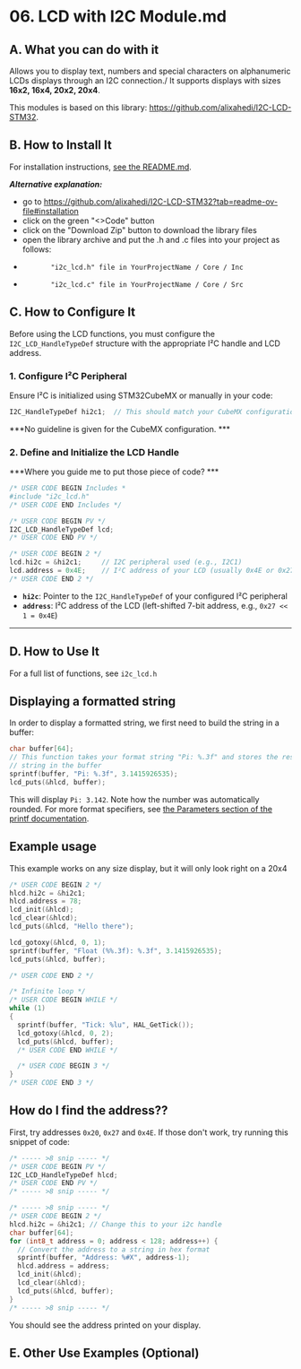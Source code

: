 # 06. LCD with I2C Module.md

## A. What you can do with it
Allows you to display text, numbers and special characters on alphanumeric LCDs displays through an I2C connection./
It supports displays with sizes **16x2, 16x4, 20x2, 20x4**.

This modules is based on this library: https://github.com/alixahedi/I2C-LCD-STM32.

## B. How to Install It
For installation instructions, [see the README.md](https://github.com/alixahedi/I2C-LCD-STM32?tab=readme-ov-file#installation).

***Alternative explanation:***
- go to https://github.com/alixahedi/I2C-LCD-STM32?tab=readme-ov-file#installation
- click on the green "<>Code" button
- click on the "Download Zip" button to download the library files
- open the library archive and put the .h and .c files into your project as follows:
-            "i2c_lcd.h" file in YourProjectName / Core / Inc
-            "i2c_lcd.c" file in YourProjectName / Core / Src 


## C. How to Configure It

Before using the LCD functions, you must configure the `I2C_LCD_HandleTypeDef` structure with the appropriate I²C handle and LCD address.

### 1. Configure I²C Peripheral

Ensure I²C is initialized using STM32CubeMX or manually in your code:

```c
I2C_HandleTypeDef hi2c1;  // This should match your CubeMX configuration
```

***No guideline is given for the CubeMX configuration. ***

### 2. Define and Initialize the LCD Handle

***Where you guide me to put those piece of code? ***

```c
/* USER CODE BEGIN Includes *
#include "i2c_lcd.h"
/* USER CODE END Includes */

/* USER CODE BEGIN PV */
I2C_LCD_HandleTypeDef lcd;
/* USER CODE END PV */

/* USER CODE BEGIN 2 */
lcd.hi2c = &hi2c1;     // I2C peripheral used (e.g., I2C1)
lcd.address = 0x4E;    // I²C address of your LCD (usually 0x4E or 0x27, see below how to find it if not)
/* USER CODE END 2 */
```

* **`hi2c`**: Pointer to the `I2C_HandleTypeDef` of your configured I²C peripheral
* **`address`**: I²C address of the LCD (left-shifted 7-bit address, e.g., `0x27 << 1 = 0x4E`)

---

## D. How to Use It 

For a full list of functions, see `i2c_lcd.h`

## Displaying a formatted string
In order to display a formatted string, we first need to build the string in a buffer:
```c
char buffer[64];
// This function takes your format string "Pi: %.3f" and stores the resulting
// string in the buffer
sprintf(buffer, "Pi: %.3f", 3.1415926535);
lcd_puts(&hlcd, buffer);
```
This will display `Pi: 3.142`. Note how the number was automatically rounded. For more format specifiers, see [the Parameters section of the printf documentation](https://cplusplus.com/reference/cstdio/printf/).

## Example usage
This example works on any size display, but it will only look right on a 20x4
```c
/* USER CODE BEGIN 2 */
hlcd.hi2c = &hi2c1;
hlcd.address = 78;
lcd_init(&hlcd);
lcd_clear(&hlcd);
lcd_puts(&hlcd, "Hello there");

lcd_gotoxy(&hlcd, 0, 1);
sprintf(buffer, "Float (%%.3f): %.3f", 3.1415926535);
lcd_puts(&hlcd, buffer);

/* USER CODE END 2 */

/* Infinite loop */
/* USER CODE BEGIN WHILE */
while (1)
{
  sprintf(buffer, "Tick: %lu", HAL_GetTick());
  lcd_gotoxy(&hlcd, 0, 2);
  lcd_puts(&hlcd, buffer);
  /* USER CODE END WHILE */

  /* USER CODE BEGIN 3 */
}
/* USER CODE END 3 */
```

## How do I find the address??
First, try addresses `0x20`, `0x27` and `0x4E`. If those don't work, try running this snippet of code:

```c
/* ----- >8 snip ----- */
/* USER CODE BEGIN PV */
I2C_LCD_HandleTypeDef hlcd;
/* USER CODE END PV */
/* ----- >8 snip ----- */

/* ----- >8 snip ----- */
/* USER CODE BEGIN 2 */
hlcd.hi2c = &hi2c1; // Change this to your i2c handle
char buffer[64];
for (int8_t address = 0; address < 128; address++) {
  // Convert the address to a string in hex format
  sprintf(buffer, "Address: %#X", address-1);
  hlcd.address = address;
  lcd_init(&hlcd);
  lcd_clear(&hlcd);
  lcd_puts(&hlcd, buffer);
}
/* ----- >8 snip ----- */
```
You should see the address printed on your display.

## E. Other Use Examples (Optional)
